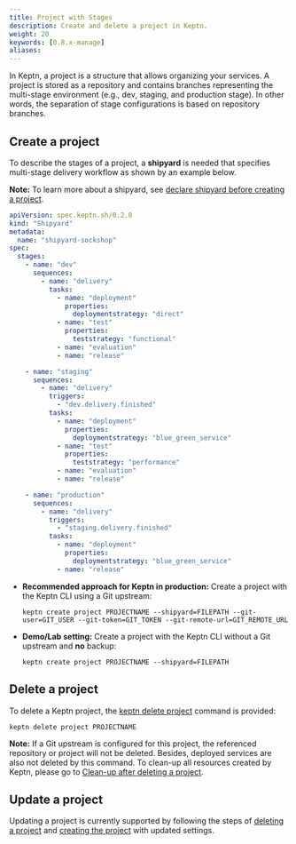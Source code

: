 ```yaml
---
title: Project with Stages
description: Create and delete a project in Keptn.
weight: 20
keywords: [0.8.x-manage]
aliases:
---
```


In Keptn, a project is a structure that allows organizing your services. A project is stored as a repository and contains branches representing the multi-stage environment (e.g., dev, staging, and production stage). In other words, the separation of stage configurations is based on repository branches.

## Create a project

To describe the stages of a project, a **shipyard** is needed that specifies multi-stage delivery workflow as shown by an example below. 

**Note:** To learn more about a shipyard, see [declare shipyard before creating a project](../../continuous_delivery/multi_stage/#declare-shipyard-before-creating-a-project).

```yaml
apiVersion: spec.keptn.sh/0.2.0
kind: "Shipyard"
metadata:
  name: "shipyard-sockshop"
spec:
  stages:
    - name: "dev"
      sequences:
        - name: "delivery"
          tasks:
            - name: "deployment"
              properties:
                deploymentstrategy: "direct"
            - name: "test"
              properties:
                teststrategy: "functional"
            - name: "evaluation"
            - name: "release"

    - name: "staging"
      sequences:
        - name: "delivery"
          triggers:
            - "dev.delivery.finished"
          tasks:
            - name: "deployment"
              properties:
                deploymentstrategy: "blue_green_service"
            - name: "test"
              properties:
                teststrategy: "performance"
            - name: "evaluation"
            - name: "release"

    - name: "production"
      sequences:
        - name: "delivery"
          triggers:
            - "staging.delivery.finished"
          tasks:
            - name: "deployment"
              properties:
                deploymentstrategy: "blue_green_service"
            - name: "release"
```

* **Recommended approach for Keptn in production:** Create a project with the Keptn CLI using a Git upstream: 
  ```console
  keptn create project PROJECTNAME --shipyard=FILEPATH --git-user=GIT_USER --git-token=GIT_TOKEN --git-remote-url=GIT_REMOTE_URL
  ```

* **Demo/Lab setting:** Create a project with the Keptn CLI without a Git upstream and **no** backup:
  ```console
  keptn create project PROJECTNAME --shipyard=FILEPATH
  ```

## Delete a project

To delete a Keptn project, the [keptn delete project](../../reference/cli/commands/keptn_delete_project) command is provided:
  ```console
  keptn delete project PROJECTNAME
  ```

**Note:** If a Git upstream is configured for this project, the referenced repository or project will not be deleted. Besides, deployed services are also not deleted by this command. To clean-up all resources created by Keptn, please go to [Clean-up after deleting a project](../../continuous_delivery/deployment_helm/#clean-up-after-deleting-a-project).

## Update a project

Updating a project is currently supported by following the steps of [deleting a project](#delete-a-project) and [creating the project](#create-a-project) with updated settings.
